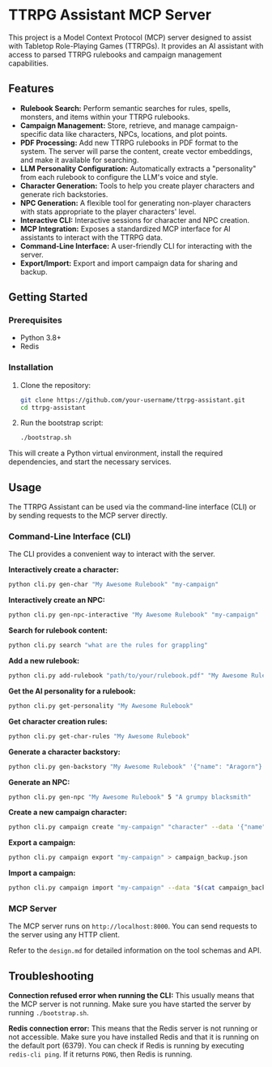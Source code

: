 # TTRPG Assistant MCP Server

This project is a Model Context Protocol (MCP) server designed to assist with Tabletop Role-Playing Games (TTRPGs). It provides an AI assistant with access to parsed TTRPG rulebooks and campaign management capabilities.

## Features

*   **Rulebook Search:** Perform semantic searches for rules, spells, monsters, and items within your TTRPG rulebooks.
*   **Campaign Management:** Store, retrieve, and manage campaign-specific data like characters, NPCs, locations, and plot points.
*   **PDF Processing:** Add new TTRPG rulebooks in PDF format to the system. The server will parse the content, create vector embeddings, and make it available for searching.
*   **LLM Personality Configuration:** Automatically extracts a "personality" from each rulebook to configure the LLM's voice and style.
*   **Character Generation:** Tools to help you create player characters and generate rich backstories.
*   **NPC Generation:** A flexible tool for generating non-player characters with stats appropriate to the player characters' level.
*   **Interactive CLI:** Interactive sessions for character and NPC creation.
*   **MCP Integration:** Exposes a standardized MCP interface for AI assistants to interact with the TTRPG data.
*   **Command-Line Interface:** A user-friendly CLI for interacting with the server.
*   **Export/Import:** Export and import campaign data for sharing and backup.

## Getting Started

### Prerequisites

*   Python 3.8+
*   Redis

### Installation

1.  Clone the repository:
    ```bash
    git clone https://github.com/your-username/ttrpg-assistant.git
    cd ttrpg-assistant
    ```
2.  Run the bootstrap script:
    ```bash
    ./bootstrap.sh
    ```
This will create a Python virtual environment, install the required dependencies, and start the necessary services.

## Usage

The TTRPG Assistant can be used via the command-line interface (CLI) or by sending requests to the MCP server directly.

### Command-Line Interface (CLI)

The CLI provides a convenient way to interact with the server.

**Interactively create a character:**
```bash
python cli.py gen-char "My Awesome Rulebook" "my-campaign"
```

**Interactively create an NPC:**
```bash
python cli.py gen-npc-interactive "My Awesome Rulebook" "my-campaign"
```

**Search for rulebook content:**
```bash
python cli.py search "what are the rules for grappling"
```

**Add a new rulebook:**
```bash
python cli.py add-rulebook "path/to/your/rulebook.pdf" "My Awesome Rulebook" "D&D 5e"
```

**Get the AI personality for a rulebook:**
```bash
python cli.py get-personality "My Awesome Rulebook"
```

**Get character creation rules:**
```bash
python cli.py get-char-rules "My Awesome Rulebook"
```

**Generate a character backstory:**
```bash
python cli.py gen-backstory "My Awesome Rulebook" '{"name": "Aragorn"}' --player_params "Loves the color blue"
```

**Generate an NPC:**
```bash
python cli.py gen-npc "My Awesome Rulebook" 5 "A grumpy blacksmith"
```

**Create a new campaign character:**
```bash
python cli.py campaign create "my-campaign" "character" --data '{"name": "Gandalf", "class": "Wizard"}'
```

**Export a campaign:**
```bash
python cli.py campaign export "my-campaign" > campaign_backup.json
```

**Import a campaign:**
```bash
python cli.py campaign import "my-campaign" --data "$(cat campaign_backup.json)"
```

### MCP Server

The MCP server runs on `http://localhost:8000`. You can send requests to the server using any HTTP client.

Refer to the `design.md` for detailed information on the tool schemas and API.

## Troubleshooting

**Connection refused error when running the CLI:**
This usually means that the MCP server is not running. Make sure you have started the server by running `./bootstrap.sh`.

**Redis connection error:**
This means that the Redis server is not running or not accessible. Make sure you have installed Redis and that it is running on the default port (6379). You can check if Redis is running by executing `redis-cli ping`. If it returns `PONG`, then Redis is running.